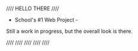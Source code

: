 //// HELLO THERE ////

- School's #1 Web Project -

Still a work in progress, but the overall look is there.

 ////  ////  ////  ////  ////
